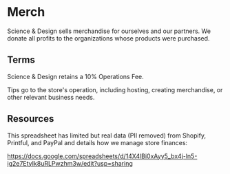 # Merch

Science & Design sells merchandise for ourselves and our partners. We donate all profits to the organizations whose products were purchased.

## Terms

Science & Design retains a 10% Operations Fee.

Tips go to the store's operation, including hosting, creating merchandise, or other relevant business needs.

## Resources

This spreadsheet has limited but real data (PII removed) from Shopify, Printful, and PayPal and details how we manage store finances:

https://docs.google.com/spreadsheets/d/14X4lBi0xAyy5_bx4j-ln5-ig2e7EtyIk8uRLPwzhm3w/edit?usp=sharing
